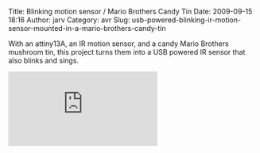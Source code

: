Title: Blinking motion sensor / Mario Brothers Candy Tin
Date: 2009-09-15 18:16
Author: jarv
Category: avr
Slug: usb-powered-blinking-ir-motion-sensor-mounted-in-a-mario-brothers-candy-tin


With an attiny13A, an IR motion sensor, and a candy Mario Brothers
mushroom tin, this project turns them into a USB powered IR sensor that
also blinks and sings. 


<iframe src="http://www.youtube.com/embed/A2rH835xQhY" style="border: none"></iframe>

